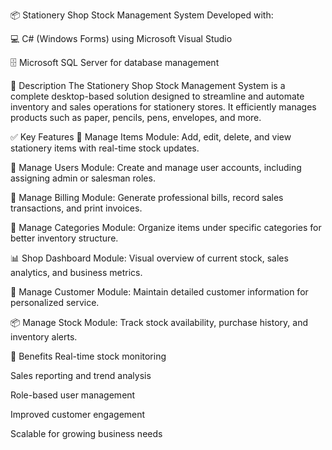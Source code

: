 📦 Stationery Shop Stock Management System
Developed with:

💻 C# (Windows Forms) using Microsoft Visual Studio

🗄️ Microsoft SQL Server for database management

📘 Description
The Stationery Shop Stock Management System is a complete desktop-based solution designed to streamline and automate inventory and sales operations for stationery stores. It efficiently manages products such as paper, pencils, pens, envelopes, and more.

✅ Key Features
🛒 Manage Items Module:
Add, edit, delete, and view stationery items with real-time stock updates.

👥 Manage Users Module:
Create and manage user accounts, including assigning admin or salesman roles.

🧾 Manage Billing Module:
Generate professional bills, record sales transactions, and print invoices.

📂 Manage Categories Module:
Organize items under specific categories for better inventory structure.

📊 Shop Dashboard Module:
Visual overview of current stock, sales analytics, and business metrics.

👤 Manage Customer Module:
Maintain detailed customer information for personalized service.

📦 Manage Stock Module:
Track stock availability, purchase history, and inventory alerts.

🚀 Benefits
Real-time stock monitoring

Sales reporting and trend analysis

Role-based user management

Improved customer engagement

Scalable for growing business needs
